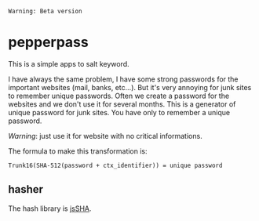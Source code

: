     Warning: Beta version

# pepperpass

This is a simple apps to salt keyword.

I have always the same problem, I have some strong passwords for the important websites (mail, banks, etc...).
But it's very annoying for junk sites to remember unique passwords. Often we create a password for the websites and we don't use it for several months.
This is a generator of unique password for junk sites. You have only to remember a unique password.

*Warning*: just use it for website with no critical informations.

The formula to make this transformation is:

    Trunk16(SHA-512(password + ctx_identifier)) = unique password

## hasher

The hash library is [jsSHA](https://github.com/Caligatio/jsSHA).
